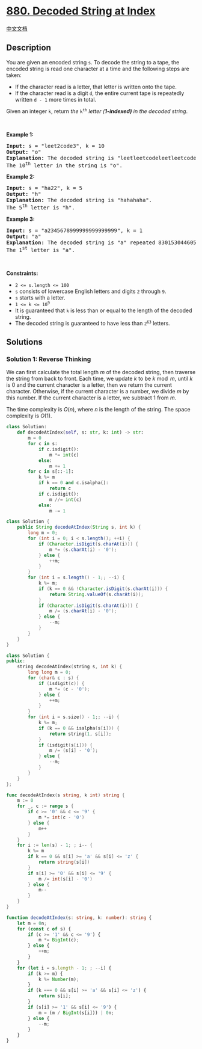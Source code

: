 # [880. Decoded String at Index](https://leetcode.com/problems/decoded-string-at-index)

[中文文档](./solution/0800-0899/0880.Decoded%20String%20at%20Index/README.md)

<!-- tags:Stack,String -->

## Description

<p>You are given an encoded string <code>s</code>. To decode the string to a tape, the encoded string is read one character at a time and the following steps are taken:</p>

<ul>
	<li>If the character read is a letter, that letter is written onto the tape.</li>
	<li>If the character read is a digit <code>d</code>, the entire current tape is repeatedly written <code>d - 1</code> more times in total.</li>
</ul>

<p>Given an integer <code>k</code>, return <em>the </em><code>k<sup>th</sup></code><em> letter (<strong>1-indexed)</strong> in the decoded string</em>.</p>

<p>&nbsp;</p>
<p><strong class="example">Example 1:</strong></p>

<pre>
<strong>Input:</strong> s = &quot;leet2code3&quot;, k = 10
<strong>Output:</strong> &quot;o&quot;
<strong>Explanation:</strong> The decoded string is &quot;leetleetcodeleetleetcodeleetleetcode&quot;.
The 10<sup>th</sup> letter in the string is &quot;o&quot;.
</pre>

<p><strong class="example">Example 2:</strong></p>

<pre>
<strong>Input:</strong> s = &quot;ha22&quot;, k = 5
<strong>Output:</strong> &quot;h&quot;
<strong>Explanation:</strong> The decoded string is &quot;hahahaha&quot;.
The 5<sup>th</sup> letter is &quot;h&quot;.
</pre>

<p><strong class="example">Example 3:</strong></p>

<pre>
<strong>Input:</strong> s = &quot;a2345678999999999999999&quot;, k = 1
<strong>Output:</strong> &quot;a&quot;
<strong>Explanation:</strong> The decoded string is &quot;a&quot; repeated 8301530446056247680 times.
The 1<sup>st</sup> letter is &quot;a&quot;.
</pre>

<p>&nbsp;</p>
<p><strong>Constraints:</strong></p>

<ul>
	<li><code>2 &lt;= s.length &lt;= 100</code></li>
	<li><code>s</code> consists of lowercase English letters and digits <code>2</code> through <code>9</code>.</li>
	<li><code>s</code> starts with a letter.</li>
	<li><code>1 &lt;= k &lt;= 10<sup>9</sup></code></li>
	<li>It is guaranteed that <code>k</code> is less than or equal to the length of the decoded string.</li>
	<li>The decoded string is guaranteed to have less than <code>2<sup>63</sup></code> letters.</li>
</ul>

## Solutions

### Solution 1: Reverse Thinking

We can first calculate the total length $m$ of the decoded string, then traverse the string from back to front. Each time, we update $k$ to be $k \bmod m$, until $k$ is $0$ and the current character is a letter, then we return the current character. Otherwise, if the current character is a number, we divide $m$ by this number. If the current character is a letter, we subtract $1$ from $m$.

The time complexity is $O(n)$, where $n$ is the length of the string. The space complexity is $O(1)$.

<!-- tabs:start -->

```python
class Solution:
    def decodeAtIndex(self, s: str, k: int) -> str:
        m = 0
        for c in s:
            if c.isdigit():
                m *= int(c)
            else:
                m += 1
        for c in s[::-1]:
            k %= m
            if k == 0 and c.isalpha():
                return c
            if c.isdigit():
                m //= int(c)
            else:
                m -= 1
```

```java
class Solution {
    public String decodeAtIndex(String s, int k) {
        long m = 0;
        for (int i = 0; i < s.length(); ++i) {
            if (Character.isDigit(s.charAt(i))) {
                m *= (s.charAt(i) - '0');
            } else {
                ++m;
            }
        }
        for (int i = s.length() - 1;; --i) {
            k %= m;
            if (k == 0 && !Character.isDigit(s.charAt(i))) {
                return String.valueOf(s.charAt(i));
            }
            if (Character.isDigit(s.charAt(i))) {
                m /= (s.charAt(i) - '0');
            } else {
                --m;
            }
        }
    }
}
```

```cpp
class Solution {
public:
    string decodeAtIndex(string s, int k) {
        long long m = 0;
        for (char& c : s) {
            if (isdigit(c)) {
                m *= (c - '0');
            } else {
                ++m;
            }
        }
        for (int i = s.size() - 1;; --i) {
            k %= m;
            if (k == 0 && isalpha(s[i])) {
                return string(1, s[i]);
            }
            if (isdigit(s[i])) {
                m /= (s[i] - '0');
            } else {
                --m;
            }
        }
    }
};
```

```go
func decodeAtIndex(s string, k int) string {
	m := 0
	for _, c := range s {
		if c >= '0' && c <= '9' {
			m *= int(c - '0')
		} else {
			m++
		}
	}
	for i := len(s) - 1; ; i-- {
		k %= m
		if k == 0 && s[i] >= 'a' && s[i] <= 'z' {
			return string(s[i])
		}
		if s[i] >= '0' && s[i] <= '9' {
			m /= int(s[i] - '0')
		} else {
			m--
		}
	}
}
```

```ts
function decodeAtIndex(s: string, k: number): string {
    let m = 0n;
    for (const c of s) {
        if (c >= '1' && c <= '9') {
            m *= BigInt(c);
        } else {
            ++m;
        }
    }
    for (let i = s.length - 1; ; --i) {
        if (k >= m) {
            k %= Number(m);
        }
        if (k === 0 && s[i] >= 'a' && s[i] <= 'z') {
            return s[i];
        }
        if (s[i] >= '1' && s[i] <= '9') {
            m = (m / BigInt(s[i])) | 0n;
        } else {
            --m;
        }
    }
}
```

<!-- tabs:end -->

<!-- end -->
